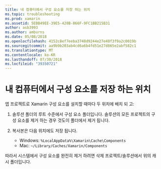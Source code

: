 ```yaml
---
title: 내 컴퓨터에서 구성 요소를 저장 하는 위치
ms.topic: troubleshooting
ms.prod: xamarin
ms.assetid: 5EBB49EE-39E5-428B-866F-9FC1BB215B31
author: asb3993
ms.author: amburns
ms.date: 05/08/2018
ms.openlocfilehash: 4152c8ef7eeba3748d9244e27e48f3f9a2c0019b
ms.sourcegitcommit: aa9b9b203ab4cd6a6b4fd51e27d865e2abf582c1
ms.translationtype: MT
ms.contentlocale: ko-KR
ms.lasthandoff: 07/30/2018
ms.locfileid: "39350721"
---
```

# <a name="where-are-the-components-stored-on-my-machine"></a>내 컴퓨터에서 구성 요소를 저장 하는 위치

앱 프로젝트로 Xamarin 구성 요소를 설치할 때마다 두 위치에 배치 되 고:

1. 솔루션 폴더의 루트 수준에서 구성 요소 폴더입니다. 솔루션의 모든 프로젝트의 구성 요소를 제거 하는 경우 것도이 폴더에서 제거 됩니다.

2. 복사본은 다음 위치에도 저장 됩니다.
    - Windows: `%LocalAppData%\Xamarin\Cache\Components`
    - Mac: `~/Library/Caches/Xamarin/Components`

따라서 시스템에서 구성 요소를 완전히 제거 하려면 삭제 프로젝트/솔루션에서 위의 캐시 폴더입니다.
